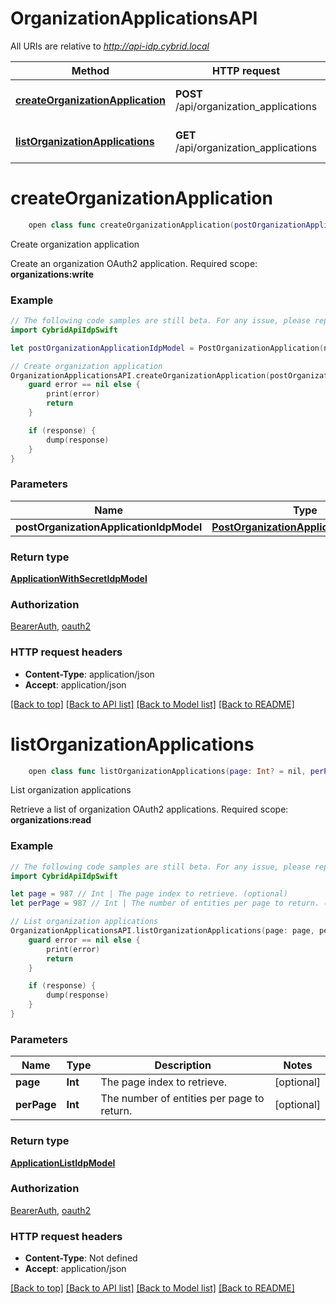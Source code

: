 # OrganizationApplicationsAPI

All URIs are relative to *http://api-idp.cybrid.local*

Method | HTTP request | Description
------------- | ------------- | -------------
[**createOrganizationApplication**](OrganizationApplicationsAPI.md#createorganizationapplication) | **POST** /api/organization_applications | Create organization application
[**listOrganizationApplications**](OrganizationApplicationsAPI.md#listorganizationapplications) | **GET** /api/organization_applications | List organization applications


# **createOrganizationApplication**
```swift
    open class func createOrganizationApplication(postOrganizationApplicationIdpModel: PostOrganizationApplicationIdpModel, completion: @escaping (_ data: ApplicationWithSecretIdpModel?, _ error: Error?) -> Void)
```

Create organization application

Create an organization OAuth2 application.  Required scope: **organizations:write**

### Example
```swift
// The following code samples are still beta. For any issue, please report via http://github.com/OpenAPITools/openapi-generator/issues/new
import CybridApiIdpSwift

let postOrganizationApplicationIdpModel = PostOrganizationApplication(name: "name_example") // PostOrganizationApplicationIdpModel | 

// Create organization application
OrganizationApplicationsAPI.createOrganizationApplication(postOrganizationApplicationIdpModel: postOrganizationApplicationIdpModel) { (response, error) in
    guard error == nil else {
        print(error)
        return
    }

    if (response) {
        dump(response)
    }
}
```

### Parameters

Name | Type | Description  | Notes
------------- | ------------- | ------------- | -------------
 **postOrganizationApplicationIdpModel** | [**PostOrganizationApplicationIdpModel**](PostOrganizationApplicationIdpModel.md) |  | 

### Return type

[**ApplicationWithSecretIdpModel**](ApplicationWithSecretIdpModel.md)

### Authorization

[BearerAuth](../README.md#BearerAuth), [oauth2](../README.md#oauth2)

### HTTP request headers

 - **Content-Type**: application/json
 - **Accept**: application/json

[[Back to top]](#) [[Back to API list]](../README.md#documentation-for-api-endpoints) [[Back to Model list]](../README.md#documentation-for-models) [[Back to README]](../README.md)

# **listOrganizationApplications**
```swift
    open class func listOrganizationApplications(page: Int? = nil, perPage: Int? = nil, completion: @escaping (_ data: ApplicationListIdpModel?, _ error: Error?) -> Void)
```

List organization applications

Retrieve a list of organization OAuth2 applications.  Required scope: **organizations:read**

### Example
```swift
// The following code samples are still beta. For any issue, please report via http://github.com/OpenAPITools/openapi-generator/issues/new
import CybridApiIdpSwift

let page = 987 // Int | The page index to retrieve. (optional)
let perPage = 987 // Int | The number of entities per page to return. (optional)

// List organization applications
OrganizationApplicationsAPI.listOrganizationApplications(page: page, perPage: perPage) { (response, error) in
    guard error == nil else {
        print(error)
        return
    }

    if (response) {
        dump(response)
    }
}
```

### Parameters

Name | Type | Description  | Notes
------------- | ------------- | ------------- | -------------
 **page** | **Int** | The page index to retrieve. | [optional] 
 **perPage** | **Int** | The number of entities per page to return. | [optional] 

### Return type

[**ApplicationListIdpModel**](ApplicationListIdpModel.md)

### Authorization

[BearerAuth](../README.md#BearerAuth), [oauth2](../README.md#oauth2)

### HTTP request headers

 - **Content-Type**: Not defined
 - **Accept**: application/json

[[Back to top]](#) [[Back to API list]](../README.md#documentation-for-api-endpoints) [[Back to Model list]](../README.md#documentation-for-models) [[Back to README]](../README.md)

